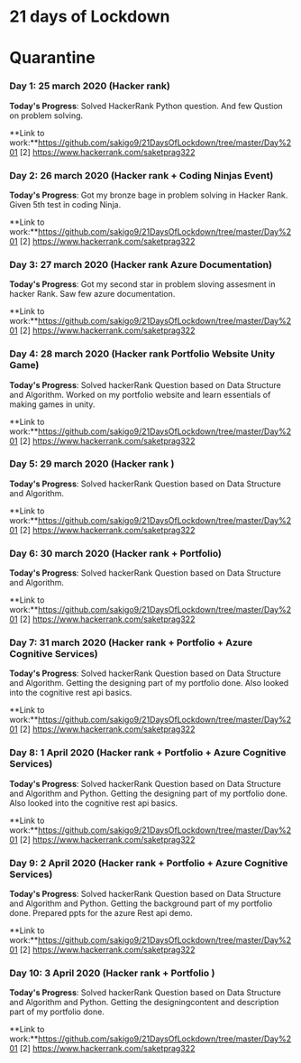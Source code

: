 # 21 days of Lockdown
# Quarantine 

### Day 1: 25 march 2020 (Hacker rank)

**Today's Progress**: Solved HackerRank Python question. And few Qustion on problem solving.

**Link to work:**https://github.com/sakigo9/21DaysOfLockdown/tree/master/Day%201 [2] https://www.hackerrank.com/saketprag322

### Day 2: 26 march 2020 (Hacker rank + Coding Ninjas Event)

**Today's Progress**: Got my bronze bage in problem solving in Hacker Rank. Given 5th test in coding Ninja.

**Link to work:**https://github.com/sakigo9/21DaysOfLockdown/tree/master/Day%201 [2] https://www.hackerrank.com/saketprag322

### Day 3: 27 march 2020 (Hacker rank Azure Documentation)

**Today's Progress**: Got my second star in problem sloving assesment in hacker Rank. Saw few azure documentation.

**Link to work:**https://github.com/sakigo9/21DaysOfLockdown/tree/master/Day%201 [2] https://www.hackerrank.com/saketprag322

### Day 4: 28 march 2020 (Hacker rank Portfolio Website Unity Game)

**Today's Progress**: Solved hackerRank Question based on Data Structure  and Algorithm. Worked on my portfolio website and learn essentials of making games in unity.

**Link to work:**https://github.com/sakigo9/21DaysOfLockdown/tree/master/Day%201 [2] https://www.hackerrank.com/saketprag322

### Day 5: 29 march 2020 (Hacker rank )

**Today's Progress**: Solved hackerRank Question based on Data Structure and Algorithm.

**Link to work:**https://github.com/sakigo9/21DaysOfLockdown/tree/master/Day%201 [2] https://www.hackerrank.com/saketprag322

### Day 6: 30 march 2020 (Hacker rank + Portfolio)

**Today's Progress**: Solved hackerRank Question based on Data Structure and Algorithm.

**Link to work:**https://github.com/sakigo9/21DaysOfLockdown/tree/master/Day%201 [2] https://www.hackerrank.com/saketprag322

### Day 7: 31 march 2020 (Hacker rank + Portfolio + Azure Cognitive Services)

**Today's Progress**: Solved hackerRank Question based on Data Structure and Algorithm. Getting the designing part of my portfolio done. Also looked into the cognitive rest api basics.

**Link to work:**https://github.com/sakigo9/21DaysOfLockdown/tree/master/Day%201 [2] https://www.hackerrank.com/saketprag322

### Day 8: 1 April 2020 (Hacker rank + Portfolio + Azure Cognitive Services)

**Today's Progress**: Solved hackerRank Question based on Data Structure and Algorithm and Python. Getting the designing part of my portfolio done. Also looked into the cognitive rest api basics.

**Link to work:**https://github.com/sakigo9/21DaysOfLockdown/tree/master/Day%201 [2] https://www.hackerrank.com/saketprag322

### Day 9: 2 April 2020 (Hacker rank + Portfolio + Azure Cognitive Services)

**Today's Progress**: Solved hackerRank Question based on Data Structure and Algorithm and Python. Getting the background part of my portfolio done. Prepared ppts for the azure Rest api demo.

**Link to work:**https://github.com/sakigo9/21DaysOfLockdown/tree/master/Day%201 [2] https://www.hackerrank.com/saketprag322

### Day 10: 3 April 2020 (Hacker rank + Portfolio )

**Today's Progress**: Solved hackerRank Question based on Data Structure and Algorithm and Python. Getting the designingcontent and description  part of my portfolio done. 

**Link to work:**https://github.com/sakigo9/21DaysOfLockdown/tree/master/Day%201 [2] https://www.hackerrank.com/saketprag322
